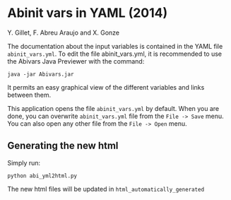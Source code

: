 Abinit vars in YAML (2014)
==========================

Y. Gillet, F. Abreu Araujo and X. Gonze

The documentation about the input variables is contained in the YAML file `abinit_vars.yml`.
To edit the file abinit_vars.yml, it is recommended to use the Abivars Java Previewer
with the command:

    java -jar Abivars.jar

It permits an easy graphical view of the different variables and links between them.

This application opens the file `abinit_vars.yml` by default.
When you are done, you can overwrite `abinit_vars.yml` file from the `File -> Save` menu.
You can also open any other file from the `File -> Open` menu.

## Generating the new html

Simply run:

    python abi_yml2html.py

The new html files will be updated in `html_automatically_generated`
